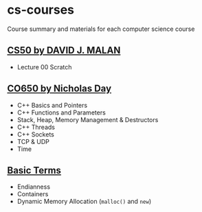 # cs-courses
Course summary and materials for each computer science course

## [CS50 by DAVID J. MALAN](https://www.youtube.com/watch?v=8mAITcNt710)

- Lecture 00 Scratch

## [CO650 by Nicholas Day](https://www.youtube.com/playlist?list=PL9HfA4ZKbzimKyvquT1MZ2x9d6UHjFNFA)

- C++ Basics and Pointers
- C++ Functions and Parameters
- Stack, Heap, Memory Management & Destructors
- C++ Threads
- C++ Sockets
- TCP & UDP
- Time

## [Basic Terms](https://github.com/soooooyoung/cs-courses/tree/main/terms)

- Endianness 
- Containers
- Dynamic Memory Allocation (`malloc()` and `new`)
